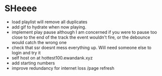 # SHeeee

* load playlist will remove all duplicates
* add gif to hydrate when now playing.
* implement play pause although I am concerned if you were to pause too close to the end of the track the event wouldn't fire, or the debounce would catch the wrong one  
* check that ssr doesnt mess everything up. Will need someone else to login and try it
* self host on at hottest100.ewandank.xyz
* add starting numbers
* improve redundancy for internet loss /page refresh